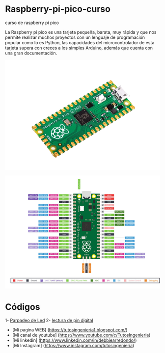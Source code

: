 # Raspberry-pi-pico-curso
curso de raspberry pi pico

La Raspberry pi pico es una tarjeta pequeña, barata, muy rápida y que nos permite realizar muchos proyectos con un lenguaje de programación popular como lo es Python, las capacidades del microcontrolador de esta tarjeta supera con creces a los simples Arduino, además que cuenta con una gran documentación. 

![imagen esquemático](imagenes/raspberry.png)

![imagen esquemático](imagenes/pines.jpg)


# Códigos

1- [Parpadeo de Led](Codigos/blink.py) 
2- [lectura de pin digital](Codigos/2-lecturaDigital)







* [Mi pagina WEB] (https://tutosingenieria1.blogspot.com/)
* [Mi canal de youtube] (https://www.youtube.com/c/TutosIngenieria)
* [Mi linkedin] (https://www.linkedin.com/in/debbiearredondo/)
* [Mi Instagram] (https://www.instagram.com/tutosingenieria)
